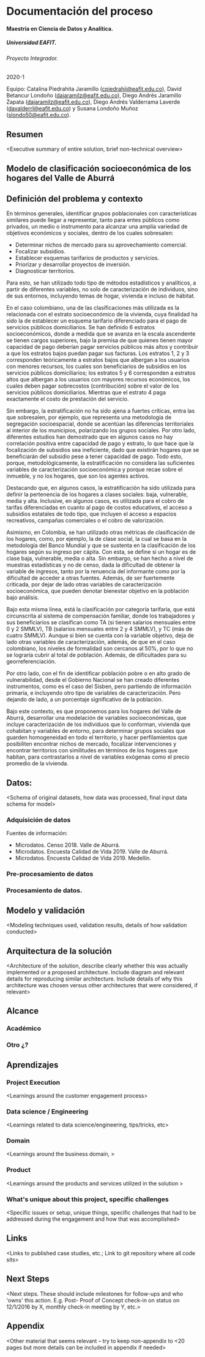 # Documentación del proceso

#### Maestria en Ciencia de Datos y Analítica.

##### Universidad EAFIT.

###### Proyecto Integrador.
2020-1

Equipo: Catalina Piedrahita Jaramillo (cpiedrahij@eafit.edu.co), David Betancur Londoño (dajaramilz@eafit.edu.co), Diego Andrés Jaramillo Zapata (dajaramilz@eafit.edu.co), Diego Andrés Valderrama Laverde (davalderrl@eafit.edu.co) y Susana Londoño Muñoz (slondo50@eafit.edu.co).

##	Resumen

<Executive summary of entire solution, brief non-technical overview\>

##	Modelo de clasificación socioeconómica de los hogares del Valle de Aburrá

##	Definición del problema y contexto
En términos generales, identificar grupos poblacionales con características 
similares puede llegar a representar, tanto para entes públicos como privados, 
un medio o instrumento para alcanzar una amplia variedad de objetivos económicos 
y sociales, dentro de los cuales sobresalen:

-	Determinar nichos de mercado para su aprovechamiento comercial.
-	Focalizar subsidios.
-	Establecer esquemas tarifarios de productos y servicios.
-	Priorizar y desarrollar proyectos de inversión.
-	Diagnosticar territorios.

Para esto, se han utilizado todo tipo de métodos estadísticos y analíticos, 
a partir de diferentes variables, no solo de caracterización de individuos, 
sino de sus entornos, incluyendo temas de hogar, vivienda e incluso de hábitat.

En el caso colombiano, una de las clasificaciones más utilizada es la relacionada 
con el estrato socioeconómico de la vivienda, cuya finalidad ha sido la de 
establecer un esquema tarifario diferenciado para el pago de servicios 
públicos domiciliarios. Se han definido 6 estratos socioeconómicos, 
donde a medida que se avanza en la escala ascendente se tienen cargos superiores, 
bajo la premisa de que quienes tienen mayor capacidad de pago deberían pagar 
servicios públicos más altos y contribuir a que los estratos bajos puedan pagar 
sus facturas. Los estratos 1, 2 y 3 corresponden teóricamente a estratos bajos 
que albergan a los usuarios con menores recursos, los cuales son beneficiarios 
de subsidios en los servicios públicos domiciliarios; los estratos 5 y 6 
corresponden a estratos altos que albergan a los usuarios con mayores recursos 
económicos, los cuales deben pagar sobrecostos (contribución) sobre el valor 
de los servicios públicos domiciliarios. Mientras que el estrato 4 paga exactamente 
el costo de prestación del servicio.

Sin embargo, la estratificación no ha sido ajena a fuertes críticas, entra las 
que sobresalen, por ejemplo, que representa una metodología de segregación 
socioespacial, donde se acentúan las diferencias territoriales al interior 
de los municipios, polarizando los grupos sociales. Por otro lado, diferentes 
estudios han demostrado que en algunos casos no hay correlación positiva entre 
capacidad de pago y estrato, lo que hace que la focalización de subsidios sea 
ineficiente, dado que existirán hogares que se beneficiarán del subsidio pese 
a tener capacidad de pago. Todo esto, porque, metodológicamente, la estratificación 
no considera las suficientes variables de caracterización socioeconómica y porque
recae sobre el inmueble, y no los hogares, que son los agentes activos.

Destacando que, en algunos casos, la estratificación ha sido utilizada 
para definir la pertenencia de los hogares a clases sociales: baja, vulnerable, 
media y alta. Inclusive, en algunos casos, es utilizada para el cobro de tarifas 
diferenciadas en cuanto al pago de costos educativos, el acceso a subsidios 
estatales de todo tipo, que incluyen el acceso a espacios recreativos, campañas 
comerciales o el cobro de valorización.

Asimismo, en Colombia, se han utilizado otras métricas de clasificación de 
los hogares, como, por ejemplo, la de clase social, la cual se basa en la 
metodología del Banco Mundial y que se sustenta en la clasificación de los hogares 
según su ingreso per cápita. Con esta, se define si un hogar es de clase baja, 
vulnerable, media o alta. Sin embargo, se han hecho a nivel de muestras estadísticas 
y no de censo, dada la dificultad de obtener la variable de ingresos, tanto por 
la renuencia del informante como por la dificultad de acceder a otras fuentes. 
Además, de ser fuertemente criticada, por dejar de lado otras variables de 
caracterización socioeconómica, que pueden denotar bienestar objetivo en la 
población bajo análisis.

Bajo esta misma línea, está la clasificación por categoría tarifaria, 
que está circunscrita al sistema de compensación familiar, donde los trabajadores 
y sus beneficiarios se clasifican como TA (si tienen salarios mensuales entre 
0 y 2 SMMLV), TB (salarios mensuales entre 2 y 4 SMMLV), y TC (más de cuatro SMMLV). 
Aunque si bien se cuenta con la variable objetivo, deja de lado otras variables 
de caracterización, además, de que en el caso colombiano, los niveles de formalidad 
son cercanos al 50%, por lo que no se lograría cubrir al total de población. 
Además, de dificultades para su georreferenciación.

Por otro lado, con el fin de identificar población pobre o en alto grado de 
vulnerabilidad, desde el Gobierno Nacional se han creado diferentes instrumentos, 
como es el caso del Sisben, pero partiendo de información primaria, e incluyendo 
otro tipo de variables de caracterización. Pero dejando de lado, a un porcentaje 
significativo de la población.

Bajo este contexto, es que proponemos para los hogares del Valle de Aburrá, 
desarrollar una modelación de variables socioeconómicas, que incluye caracterización
de los individuos que lo conforman, vivienda que cohabitan y variables de entorno, 
para determinar grupos sociales que guarden homogeneidad en todo el territorio, 
y hacer perfilamientos que posibiliten encontrar nichos de mercado, focalizar 
intervenciones y encontrar territorios con similitudes en términos de los 
hogares que habitan, para contrastarlos a nivel de variables exógenas como el 
precio promedio de la vivienda.

##	Datos:

<Schema of original datasets, how data was processed, final input data schema 
for model\>

### Adquisición de datos
Fuentes de información:

-	Microdatos. Censo 2018. Valle de Aburrá.
-	Microdatos. Encuesta Calidad de Vida 2019. Valle de Aburrá.
-	Microdatos. Encuesta Calidad de Vida 2019. Medellín.


### Pre-procesamiento de datos

### Procesamiento de datos.


##	Modelo y validación
<Modeling techniques used, validation results, details of 
how validation conducted\>

##	Arquitectura de la solución
<Architecture of the solution, describe clearly whether 
this was actually implemented or a proposed architecture. 
Include diagram and relevant details for reproducing similar architecture. 
Include details of why this architecture was chosen versus other 
architectures that were considered, if relevant\>

## Alcance

### Académico

### Otro ¿?

##	Aprendizajes

### 	Project Execution
<Learnings around the customer engagement process\>

### Data science / Engineering
<Learnings related to data science/engineering, tips/tricks, etc\>


### Domain
<Learnings around the business domain, \>


### Product
<Learnings around the products and services utilized in the solution \>

###	What's unique about this project, specific challenges
<Specific issues or setup, unique things, specific challenges 
that had to be addressed during the engagement and how that was accomplished\>

##	Links
<Links to published case studies, etc.; 
Link to git repository where all code sits\>


##	Next Steps
 
<Next steps. These should include milestones for follow-ups and who 
'owns' this action. E.g. Post- Proof of Concept check-in on status 
on 12/1/2016 by X, monthly check-in meeting by Y, etc.\>

## Appendix
<Other material that seems relevant – try to keep non-appendix to 
<20 pages but more details can be included in appendix if needed\>